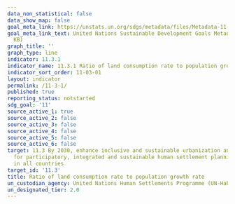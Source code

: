 ```yaml
---
data_non_statistical: false
data_show_map: false
goal_meta_link: https://unstats.un.org/sdgs/metadata/files/Metadata-11-03-01.pdf
goal_meta_link_text: United Nations Sustainable Development Goals Metadata (PDF 245
  KB)
graph_title: ''
graph_type: line
indicator: 11.3.1
indicator_name: 11.3.1 Ratio of land consumption rate to population growth rate
indicator_sort_order: 11-03-01
layout: indicator
permalink: /11-3-1/
published: true
reporting_status: notstarted
sdg_goal: '11'
source_active_1: true
source_active_2: false
source_active_3: false
source_active_4: false
source_active_5: false
source_active_6: false
target: 11.3 By 2030, enhance inclusive and sustainable urbanization and capacity
  for participatory, integrated and sustainable human settlement planning and management
  in all countries
target_id: '11.3'
title: Ratio of land consumption rate to population growth rate
un_custodian_agency: United Nations Human Settlements Programme (UN-Habitat)
un_designated_tier: 2.0
---
```

